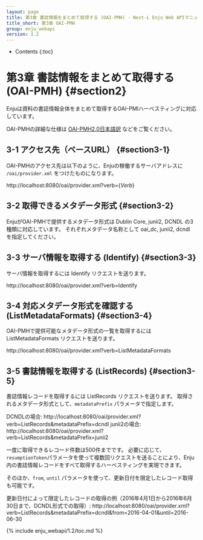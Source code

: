 ```yaml
---
layout: page
title: 第3章 書誌情報をまとめて取得する (OAI-PMH) - Next-L Enju Web APIマニュアル
title_short: 第3章 OAI-PMH
group: enju_webapi
version: 1.2
---
```


* Contents
{:toc}

第3章 書誌情報をまとめて取得する (OAI-PMH) {#section2}
==========================================

Enjuは資料の書誌情報全体をまとめて取得するOAI-PMIハーベスティングに対応しています。

OAI-PMHの詳細な仕様は [OAI-PMH2.0日本語訳](https://www.nii.ac.jp/irp/archive/translation/oai-pmh2.0/) などをご覧ください。

3-1 アクセス先（ベースURL） {#section3-1}
--------------------------

OAI-PMHのアクセス先は以下のように、Enjuの稼働するサーバアドレスに `/oai/provider.xml` をつけたものになります。

 http://localhost:8080/oai/provider.xml?verb={_Verb_}

3-2 取得できるメタデータ形式 {#section3-2}
----------------------------

EnjuがOAI-PMHで提供するメタデータ形式は Dublin Core, junii2, DCNDL の3種類に対応しています。
それぞれメタデータ名称として oai_dc, junii2, dcndl を指定してください。

3-3 サーバ情報を取得する (Identify) {#section3-3}
-----------------------------------

サーバ情報を取得するには Identify リクエストを送ります。

 http://localhost:8080/oai/provider.xml?verb=Identify

3-4 対応メタデータ形式を確認する (ListMetadataFormats) {#section3-4}
------------------------------------------------------

OAI-PMHで提供可能なメタデータ形式の一覧を取得するには ListMetadataFormats リクエストを送ります。

 http://localhost:8080/oai/provider.xml?verb=ListMetadataFormats

3-5 書誌情報を取得する (ListRecords) {#section3-5}
------------------------------------

書誌情報レコードを取得するには ListRecords リクエストを送ります。
取得されるメタデータ形式として、`metadataPrefix` パラメータで指定します。

DCNDLの場合:
 http://localhost:8080/oai/provider.xml?verb=ListRecords&metadataPrefix=dcndl
junii2の場合:
 http://localhost:8080/oai/provider.xml?verb=ListRecords&metadataPrefix=junii2

一度に取得できるレコード件数は500件までです。
必要に応じて、``resumptionToken``パラメータを使って複数回リクエストを送ることにより、Enju内の書誌情報レコードをすべて取得するハーベスティングを実現できます。

そのほか、``from``, ``until`` パラメータを使って、更新日付を限定したレコード取得も可能です。

更新日付によって限定したレコードの取得の例（2016年4月1日から2016年6月30日まで、DCNDL形式での取得）:
 http://localhost:8080/oai/provider.xml?verb=ListRecords&metadataPrefix=dcndl&from=2016-04-01&until=2016-06-30

{% include enju_webapi/1.2/toc.md %}
